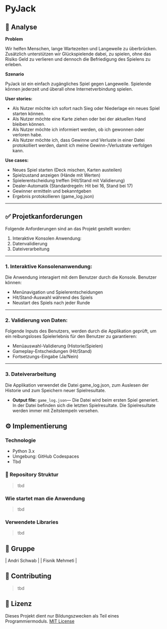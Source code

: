 # PyJack 

## 📝 Analyse

**Problem**

Wir helfen Menschen, lange Wartezeiten und Langeweile zu überbrücken. Zusätzlich unterstützen wir Glückspielende dabei, zu spielen, ohne das Risiko Geld zu verlieren und dennoch die Befriedigung des Spielens zu erleben.

**Szenario**

PyJack ist ein einfach zugängliches Spiel gegen Langeweile. Spielende können jederzeit und überall ohne Internetverbindung spielen. 

**User stories:**
- Als Nutzer möchte ich sofort nach Sieg oder Niederlage ein neues Spiel starten können. 
- Als Nutzer möchte eine Karte ziehen oder bei der aktuellen Hand bleiben können. 
- Als Nutzer möchte ich informiert werden, ob ich gewonnen oder verloren habe. 
- Als Nutzer möchte ich, dass Gewinne und Verluste in einer Datei protokolliert werden, damit ich meine Gewinn-/Verlustrate verfolgen kann. 

**Use cases:**
- Neues Spiel starten (Deck mischen, Karten austeilen) 
- Spielzustand anzeigen (Hände mit Werten) 
- Spielerentscheidung treffen (Hit/Stand mit Validierung) 
- Dealer-Automatik (Standardregeln: Hit bei 16, Stand bei 17) 
- Gewinner ermitteln und bekanntgeben 
- Ergebnis protokollieren (game_log.json) 

---

## ✅ Projetkanforderungen

Folgende Anforderungen sind an das Projekt gestellt worden:
1. Interaktive Konsolen Anwendung: 
2. Datenvalidierung
3. Dateiverarbeitung

---

### 1. Interaktive Konsolenanwendung: 

Die Anwendung interagiert mit dem Benutzer durch die Konsole. Benutzer können:
- Menünavigation und Spielerentscheidungen 
- Hit/Stand-Auswahl während des Spiels 
- Neustart des Spiels nach jeder Runde 

---


### 2. Validierung von Daten:

Folgende Inputs des Benutzers, werden durch die Applikation geprüft, um ein reibungsloses Spielerlebnis für den Benutzer zu garantieren:
- Menüauswahl-Validierung (Historie/Spielen) 
- Gameplay-Entscheidungen (Hit/Stand) 
- Fortsetzungs-Eingabe (Ja/Nein) 


---


### 3. Dateiverarbeitung

Die Applikation verwendet die Datei game_log.json, zum Auslesen der Historie und zum Speichern neuer Spielresultate.

- **Output file:** `game_log.json`— Die Datei wird beim ersten Spiel generiert. In der Datei befinden sich die letzten Spielresultate. Die Spielresultate werden immer mit Zeitstempeln versehen.


## ⚙️ Implementierung

### Technologie
- Python 3.x
- Umgebung: GitHub Codespaces
- Tbd

### 📂 Repository Struktur
>tbd

### Wie startet man die Anwendung
>tbd

### Verwendete Libraries 
>tbd


## 👥 Gruppe

| Andri Schwab   | 
| Fisnik Mehmeti |



## 🤝 Contributing
>tbd

## 📝 Lizenz

Dieses Projekt dient nur Bildungszwecken als Teil eines Programmiermoduls.
[MIT License](LICENSE)
